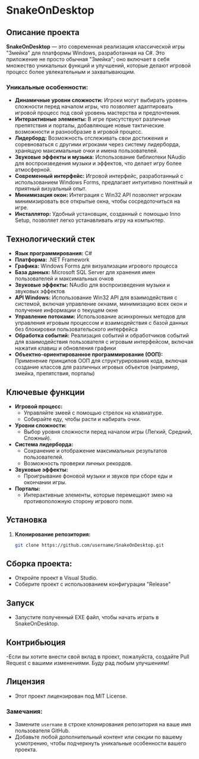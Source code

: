 # SnakeOnDesktop

## Описание проекта
**SnakeOnDesktop** — это современная реализация классической игры "Змейка" для платформы Windows, разработанная на C#. Это приложение не просто обычная "Змейка"; оно включает в себя множество уникальных функций и улучшений, которые делают игровой процесс более увлекательным и захватывающим.

### Уникальные особенности:
- **Динамичные уровни сложности:** Игроки могут выбирать уровень сложности перед началом игры, что позволяет адаптировать игровой процесс под свой уровень мастерства и предпочтения.
- **Интерактивные элементы:** В игре присутствуют различные препятствия и порталы, добавляющие новые тактические возможности и разнообразие в игровой процесс.
- **Лидерборд:** Возможность отслеживать свои достижения и соревноваться с другими игроками через систему лидерборда, хранящую максимальные очки и имена пользователей.
- **Звуковые эффекты и музыка:** Использование библиотеки NAudio для воспроизведения музыки и эффектов, что делает игру более атмосферной.
- **Современный интерфейс:** Игровой интерфейс, разработанный с использованием Windows Forms, предлагает интуитивно понятный и приятный визуальный опыт.
- **Минимизация окон:** Интеграция с Win32 API позволяет игрокам минимизировать все открытые окна, чтобы сосредоточиться на игре.
- **Инсталлятор:** Удобный установщик, созданный с помощью Inno Setup, позволяет легко устанавливать игру на компьютер.

## Технологический стек
- **Язык программирования:** C#
- **Платформа:** .NET Framework
- **Графика:** Windows Forms для визуализации игрового процесса
- **База данных:** Microsoft SQL Server для хранения имен пользователей и максимальных очков
- **Звуковые эффекты:** NAudio для воспроизведения музыки и звуковых эффектов
- **API Windows:** Использование Win32 API для взаимодействия с системой, включая управление окнами, минимизацию всех окон и получение информации о текущем окне
- **Управление потоками:** Использование асинхронных методов для управления игровым процессом и взаимодействия с базой данных без блокировки пользовательского интерфейса
- **Обработка событий:** Реализация событий и обработчиков событий для взаимодействия пользователя с игровым интерфейсом, включая нажатия клавиш и обновления графики
- **Объектно-ориентированное программирование (ООП):** Применение принципов ООП для структурирования кода, включая создание классов для различных игровых объектов (например, змейка, препятствия, порталы)


## Ключевые функции
- **Игровой процесс:** 
  - Управляйте змеей с помощью стрелок на клавиатуре.
  - Собирайте еду, чтобы расти и набирать очки.
- **Уровни сложности:** 
  - Выбор уровня сложности перед началом игры (Легкий, Средний, Сложный).
- **Система лидерборда:** 
  - Сохранение и отображение максимальных результатов пользователей.
  - Возможность проверки личных рекордов.
- **Звуковые эффекты:** 
  - Проигрывание фоновой музыки и звуков при сборе еды и окончании игры.
- **Порталы:** 
  - Интерактивные элементы, которые перемещают змею на противоположную сторону игрового поля.

## Установка
1. **Клонирование репозитория:**
   ```bash
   git clone https://github.com/username/SnakeOnDesktop.git
   ```
## Сборка проекта:
- Откройте проект в Visual Studio.
- Соберите проект с использованием конфигурации "Release"
  
## Запуск
- Запустите полученный EXE файл, чтобы начать играть в SnakeOnDesktop.
  
## Контрибьюция
-Если вы хотите внести свой вклад в проект, пожалуйста, создайте Pull Request с вашими изменениями. Буду рад любым улучшениям!

## Лицензия
- Этот проект лицензирован под MIT License.
  
### Замечания:
- Замените `username` в строке клонирования репозитория на ваше имя пользователя GitHub.
- Добавьте любой дополнительный контент или секции по вашему усмотрению, чтобы подчеркнуть уникальные особенности вашего проекта.






